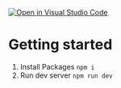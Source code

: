 [![Open in Visual Studio Code](https://classroom.github.com/assets/open-in-vscode-c66648af7eb3fe8bc4f294546bfd86ef473780cde1dea487d3c4ff354943c9ae.svg)](https://classroom.github.com/online_ide?assignment_repo_id=9955355&assignment_repo_type=AssignmentRepo)
# Getting started

1. Install Packages `npm i`
2. Run dev server `npm run dev`
